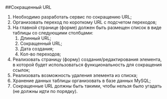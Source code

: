 ﻿##Сокращенный URL

1. Необходимо разработать сервис по сокращению URL;
2. Организовать переход по короткому URL с подсчетом переходов;
3. На главной странице (форме) должен быть размещен список в виде таблицы со следующими столбцами:
	1. Длинный URL;
	2. Сокращенный URL;
	3. Дата создания;
	4. Кол-во переходов;
4. Реализовать страницу (форму) создания/редактирования элемента, в которой будет использоваться функциональность для сокращения ссылок;
5. Реализовать возможность удаления элемента из списка;
6. Хранение данных таблицы организовать в базе данных MySQL;
7. Сокращенные URL должны быть такими, чтобы нельзя было угадать (не должны идти по порядку).